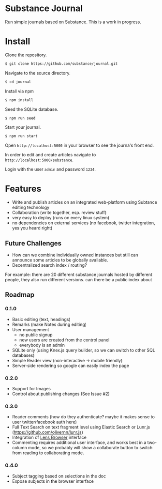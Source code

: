 # Substance Journal

Run simple journals based on Substance. This is a work in progress.

# Install

Clone the repository.

```bash
$ git clone https://github.com/substance/journal.git
```

Navigate to the source directory.

```bash
$ cd journal
```

Install via npm

```bash
$ npm install
```

Seed the SQLite database.

```bash
$ npm run seed
```

Start your journal.

```bash
$ npm run start
```

Open `http://localhost:5000` in your browser to see the journa's front end.

In order to edit and create articles navigate to `http://localhost:5000/substance`.

Login with the user `admin` and password `1234`.

# Features

- Write and publish articles on an integrated web-platform using Subtance editing technology
- Collaboration (write together, esp. review stuff)
- very easy to deploy (runs on every linux system)
- no dependencies on external services (no facebook, twitter integration, yes you heard right)

## Future Challenges

- How can we combine individually owned instances but still can announce some articles to be globally available. 
- Decentralized search index / routing?

For example: there are 20 different substance journals hosted by different people, they also run different versions. can there be a public index about 

## Roadmap

### 0.1.0

- Basic editing (text, headings)
- Remarks (make Notes during editing)
- User management
  - no public signup
  - new users are created from the control panel
  - everybody is an admin
- SQLite only (using Knex.js query builder, so we can switch to other SQL databases)
- Simple Reader view (non-interactive -> mobile friendly)
- Server-side rendering so google can easily index the page

### 0.2.0

- Support for Images
- Control about publishing changes (See Issue #2)


### 0.3.0

- Reader comments (how do they authenticate? maybe it makes sense to user twitter/facebook auth here)
- Full Text Search on text fragment level using Elastic Search or Lunr.js (https://github.com/olivernn/lunr.js)
- Integration of [Lens Browser](https://medium.com/@_mql/self-host-a-scientific-journal-with-elife-lens-f420afb678aa) interface
- Commenting requires additional user interface, and works best in a two-column mode, so we probably will show a collaborate button to switch from reading to collaborating mode.

### 0.4.0

- Subject tagging based on selections in the doc
- Expose subjects in the browser interface
